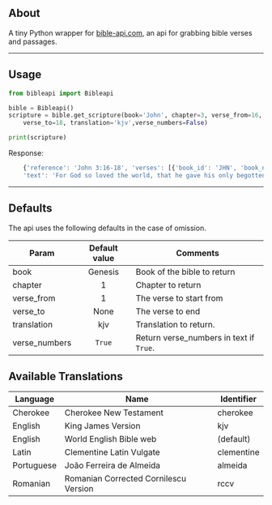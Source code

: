 ## About 
A tiny Python wrapper for [bible-api.com](https://bible-api.com), an api for grabbing bible verses and passages.

---

## Usage
```python
from bibleapi import Bibleapi

bible = Bibleapi()
scripture = bible.get_scripture(book='John', chapter=3, verse_from=16, 
    verse_to=18, translation='kjv',verse_numbers=False)

print(scripture)
```

Response:
```js
    {'reference': 'John 3:16-18', 'verses': [{'book_id': 'JHN', 'book_name': 'John', 'chapter': 3, 'verse': 16, 'text': 'For God so loved the world, that he gave his only begotten Son, that whosoever believeth in him should not perish, but have everlasting life.\n'}, {'book_id': 'JHN', 'book_name': 'John', 'chapter': 3, 'verse': 17, 'text': 'For God sent not his Son into the world to condemn the world; but that the world through him might be saved.'}, {'book_id': 'JHN', 'book_name': 'John', 'chapter': 3, 'verse': 18, 'text': 'He that believeth on him is not condemned: but he that believeth not is condemned already, because he hath not believed in the name of the only begotten Son of God.\n'}], 
    'text': 'For God so loved the world, that he gave his only begotten Son, that whosoever believeth in him should not perish, but have everlasting life.\nFor God sent not his Son into the world to condemn the world; but that the world through him might be saved. He that believeth on him is not condemned: but he that believeth not is condemned already, because he hath not believed in the name of the only begotten Son of God.\n', 'translation_id': 'kjv', 'translation_name': 'King James Version', 'translation_note': 'Public Domain'}
```
---

## Defaults
The api uses the following defaults in the case of omission.

| Param| Default value| Comments|
|--------|:------:|-------|
|book | Genesis | Book of the bible to return 
|chapter| 1 | Chapter to return
| verse_from | 1| The verse to start from
|verse_to | None | The verse to end
|translation| kjv | Translation to return.
|verse_numbers| `True`| Return verse_numbers in text if `True`.


## Available Translations
|Language|Name|Identifier|
|----|------|-------|
|Cherokee|	Cherokee New Testament|	cherokee
|English|	King James Version|	kjv
|English|	World English Bible	web| (default)
|Latin|	Clementine Latin Vulgate|	clementine
|Portuguese	|João Ferreira de Almeida|	almeida
|Romanian	|Romanian Corrected Cornilescu Version|	rccv